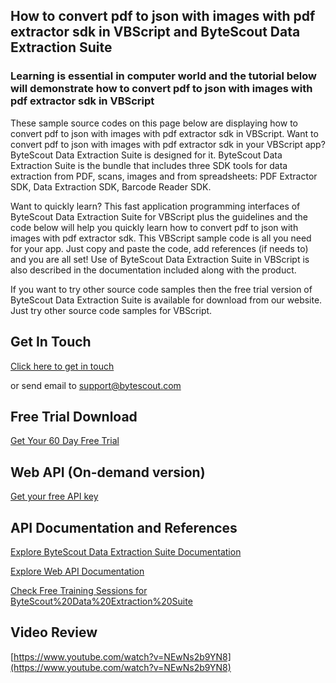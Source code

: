 ## How to convert pdf to json with images with pdf extractor sdk in VBScript and ByteScout Data Extraction Suite

### Learning is essential in computer world and the tutorial below will demonstrate how to convert pdf to json with images with pdf extractor sdk in VBScript

These sample source codes on this page below are displaying how to convert pdf to json with images with pdf extractor sdk in VBScript. Want to convert pdf to json with images with pdf extractor sdk in your VBScript app? ByteScout Data Extraction Suite is designed for it. ByteScout Data Extraction Suite is the bundle that includes three SDK tools for data extraction from PDF, scans, images and from spreadsheets: PDF Extractor SDK, Data Extraction SDK, Barcode Reader SDK.

Want to quickly learn? This fast application programming interfaces of ByteScout Data Extraction Suite for VBScript plus the guidelines and the code below will help you quickly learn how to convert pdf to json with images with pdf extractor sdk. This VBScript sample code is all you need for your app. Just copy and paste the code, add references (if needs to) and you are all set! Use of ByteScout Data Extraction Suite in VBScript is also described in the documentation included along with the product.

If you want to try other source code samples then the free trial version of ByteScout Data Extraction Suite is available for download from our website. Just try other source code samples for VBScript.

## Get In Touch

[Click here to get in touch](https://bytescout.zendesk.com/hc/en-us/requests/new?subject=ByteScout%20Data%20Extraction%20Suite%20Question)

or send email to [support@bytescout.com](mailto:support@bytescout.com?subject=ByteScout%20Data%20Extraction%20Suite%20Question) 

## Free Trial Download

[Get Your 60 Day Free Trial](https://bytescout.com/download/web-installer?utm_source=github-readme)

## Web API (On-demand version)

[Get your free API key](https://pdf.co/documentation/api?utm_source=github-readme)

## API Documentation and References

[Explore ByteScout Data Extraction Suite Documentation](https://bytescout.com/documentation/index.html?utm_source=github-readme)

[Explore Web API Documentation](https://pdf.co/documentation/api?utm_source=github-readme)

[Check Free Training Sessions for ByteScout%20Data%20Extraction%20Suite](https://academy.bytescout.com/)

## Video Review

[https://www.youtube.com/watch?v=NEwNs2b9YN8](https://www.youtube.com/watch?v=NEwNs2b9YN8)